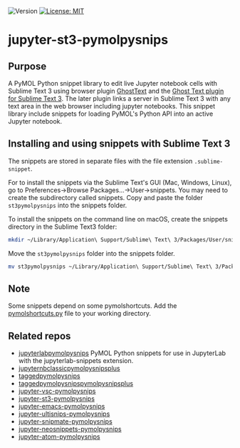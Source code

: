 ![Version](https://img.shields.io/static/v1?label=jupyter-st3-pymolpysnips&message=0.1&color=brightcolor)
[![License: MIT](https://img.shields.io/badge/License-MIT-blue.svg)](https://opensource.org/licenses/MIT)


# jupyter-st3-pymolpysnips

## Purpose

A PyMOL Python snippet library to edit live Jupyter notebook cells with Sublime Text 3 using browser plugin [GhostText](https://ghosttext.fregante.com/) and the [Ghost Text plugin for Sublime Text 3](https://forum.sublimetext.com/t/ghosttext/13734). 
The later plugin links a server in Sublime Text 3 with any text area in the web browser including jupyter notebooks.
This snippet library include snippets for loading PyMOL's Python API into an active Jupyter notebook.

## Installing and using snippets with Sublime Text 3
The snippets are stored in separate files with the file extension `.sublime-snippet`.

For to install the snippets via the Sublime Text's GUI (Mac, Windows, Linux), go to Preferences→Browse Packages...→User→snippets. 
You may need to create the subdirectory called snippets. 
Copy and paste the folder `st3pymolpysnips` into the snippets folder.

To install the snippets on the command line on macOS, create the snippets directory in the Sublime Text3 folder: 

```bash
mkdir ~/Library/Application\ Support/Sublime\ Text\ 3/Packages/User/snippets/
```
Move the `st3pymolpysnips` folder into the snippets folder.

```bash ~/Library/Application\ Support/Sublime\ Text\ 3/Packages/User/snippets/
mv st3pymolpysnips ~/Library/Application\ Support/Sublime\ Text\ 3/Packages/User/snippets/.
```
## Note

Some snippets depend on some pymolshortcuts.
Add the [pymolshortcuts.py](https://github.com/MooersLab/pymolshortcuts) file to your working directory.

## Related repos

- [jupyterlabpymolpysnips](https://github.com/MooersLab/jupyterlabpymolpysnips) PyMOL Python snippets for use in JupyterLab with the jupyterlab-snippets extension.
- [jupyternbclassicpymolpysnipsplus](https://github.com/MooersLab/jupyternbclassicpymolpysnipsplus)
- [taggedpymolpysnips](https://github.com/MooersLab/taggedpymolpysnips) 
- [taggedpymolpysnipspymolpysnipsplus](https://github.com/MooersLab/taggedpymolpysnipspymolpysnipsplus)
- [jupyter-vsc-pymolpysnips](https://github.com/MooersLab/jupytervsc-pymolpysnips)
- [jupyter-st3-pymolpysnips](https://github.com/MooersLab/jupyter-st3-pymolpysnips)
- [jupyter-emacs-pymolpysnips](https://github.com/MooersLab/jupyter-emacs-pymolpysnips)
- [jupyter-ultisnips-pymolpysnips](https://github.com/MooersLab/jupyter-ultisnips-pymolpysnips)
- [jupyter-snipmate-pymolpysnips](https://github.com/MooersLab/jupyter-snipmate-pymolpysnips)
- [jupyter-neosnippets-pymolpysnips](https://github.com/MooersLab/jupyter-neosnippets-pymolpysnips)
- [jupyter-atom-pymolpysnips](https://github.com/MooersLab/jupyter-atom-pymolpysnips)
